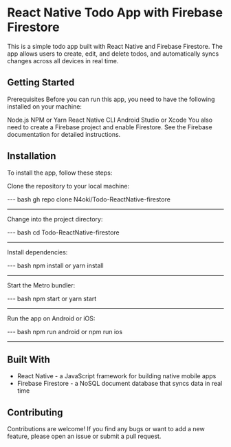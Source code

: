 # React Native Todo App with Firebase Firestore

This is a simple todo app built with React Native and Firebase Firestore. The app allows users to create, edit, and delete todos, and automatically syncs changes across all devices in real time.

## Getting Started

Prerequisites
Before you can run this app, you need to have the following installed on your machine:

Node.js
NPM or Yarn
React Native CLI
Android Studio or Xcode
You also need to create a Firebase project and enable Firestore. See the Firebase documentation for detailed instructions.

## Installation

To install the app, follow these steps:

Clone the repository to your local machine:

--- bash
gh repo clone N4oki/Todo-ReactNative-firestore

---

Change into the project directory:

--- bash
cd Todo-ReactNative-firestore

---

Install dependencies:

--- bash
npm install
or
yarn install

---

Start the Metro bundler:

--- bash
npm start
or
yarn start

---

Run the app on Android or iOS:

--- bash
npm run android
or
npm run ios

---

## Built With

- React Native - a JavaScript framework for building native mobile apps
- Firebase Firestore - a NoSQL document database that syncs data in real time

## Contributing

Contributions are welcome! If you find any bugs or want to add a new feature, please open an issue or submit a pull request.
